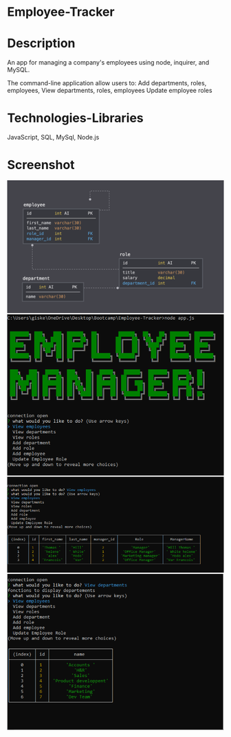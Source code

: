 # Employee-Tracker

# Description
An app for managing a company's employees using node, inquirer, and MySQL.

The command-line application allow users to:
Add departments, roles, employees,
View departments, roles, employees
Update employee roles

# Technologies-Libraries
JavaScript, SQL, MySql, Node.js

# Screenshot

![alt text](assets/images/schema.png)
![alt text](assets/images/Capture.PNG)
![alt text](assets/images/Capture1.PNG)
![alt text](assets/images/Capture2.PNG)



